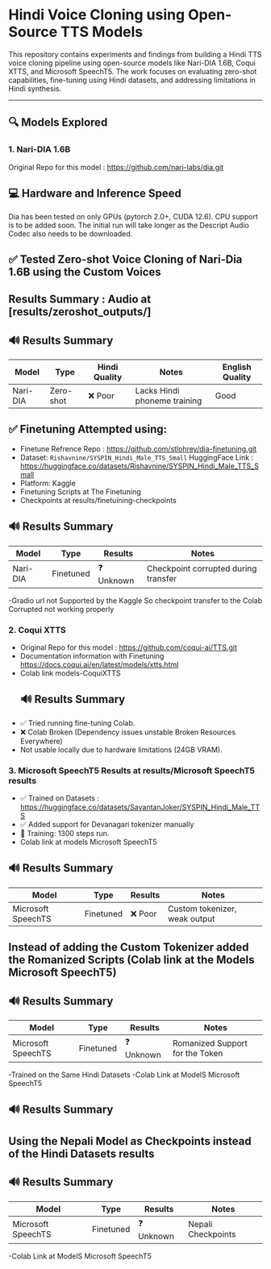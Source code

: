# Hindi Voice Cloning using Open-Source TTS Models

This repository contains experiments and findings from building a Hindi TTS voice cloning pipeline using open-source models like Nari-DIA 1.6B, Coqui XTTS, and Microsoft SpeechT5. The work focuses on evaluating zero-shot capabilities, fine-tuning using Hindi datasets, and addressing limitations in Hindi synthesis.

---

## 🔍 Models Explored

### 1. Nari-DIA 1.6B 
Original Repo for this model : https://github.com/nari-labs/dia.git
## 💻 Hardware and Inference Speed

Dia has been tested on only GPUs (pytorch 2.0+, CUDA 12.6). CPU support is to be added soon.
The initial run will take longer as the Descript Audio Codec also needs to be downloaded.

## ✅ Tested Zero-shot Voice Cloning of Nari-Dia 1.6B using the Custom Voices   
## Results Summary : Audio at [results/zeroshot_outputs/]
## 🔊 Results Summary
| Model         | Type        | Hindi Quality | Notes                               | English Quality  |
|---------------|-------------|---------------|-------------------------------------|-----------------|
| Nari-DIA      | Zero-shot   | ❌ Poor        | Lacks Hindi phoneme training       |    Good         |
 

## ✅ Finetuning Attempted using:  
  - Finetune Refrence Repo : https://github.com/stlohrey/dia-finetuning.git
  - Dataset: `Rishavnine/SYSPIN_Hindi_Male_TTS_Small` HuggingFace Link : https://huggingface.co/datasets/Rishavnine/SYSPIN_Hindi_Male_TTS_Small
  - Platform: Kaggle 
  - Finetuning Scripts at The Finetuning
  - Checkpoints at results/finetuining-checkpoints
    
## 🔊 Results Summary

| Model         | Type        | Results       | Notes                                 |
|---------------|-------------|---------------|-------------------------------------- |
| Nari-DIA      | Finetuned   | ❓ Unknown     | Checkpoint corrupted during transfer |
-Gradio url not Supported by the Kaggle So checkpoint transfer to the Colab Corrupted not working properly 


### 2. Coqui XTTS
- Original Repo for this model : https://github.com/coqui-ai/TTS.git
- Documentation information with Finetuning https://docs.coqui.ai/en/latest/models/xtts.html
- Colab link models-CoquiXTTS
  ## 🔊 Results Summary
- ✅ Tried running fine-tuning Colab.
- ❌ Colab Broken (Dependency issues unstable Broken Resources Everywhere)
- Not usable locally due to hardware limitations (24GB VRAM).

### 3. Microsoft SpeechT5  Results at results/Microsoft SpeechT5 results 
- ✅ Trained on Datasets : https://huggingface.co/datasets/SayantanJoker/SYSPIN_Hindi_Male_TTS
- ✅ Added support for Devanagari tokenizer manually 
- 🔁 Training: 1300 steps run.
- Colab link at models Microsoft SpeechT5
 ## 🔊 Results Summary  
| Model                 | Type        | Results       | Notes                                                     |
|-----------------------|-------------|---------------|---------------------------------------------------------- |
| Microsoft SpeechTS    | Finetuned   |  ❌ Poor     |  Custom tokenizer, weak output                             |

## Instead of adding the Custom Tokenizer  added the Romanized Scripts (Colab link at the Models Microsoft SpeechT5)
## 🔊 Results Summary  
| Model                 | Type        | Results       | Notes                                                     |
|-----------------------|-------------|---------------|---------------------------------------------------------- |
| Microsoft SpeechTS    | Finetuned   |  ❓ Unknown     |  Romanized Support for the Token                        |
-Trained on the Same Hindi Datasets 
-Colab Link at ModelS Microsoft SpeechT5
## 🔊 Results Summary  
## Using the Nepali Model as Checkpoints instead of the Hindi Datasets results 
## 🔊 Results Summary  
| Model                 | Type        | Results       | Notes                                                     |
|-----------------------|-------------|---------------|---------------------------------------------------------- |
| Microsoft SpeechTS    | Finetuned   |  ❓ Unknown     | Nepali Checkpoints                                      |
-Colab Link at ModelS Microsoft SpeechT5



 



